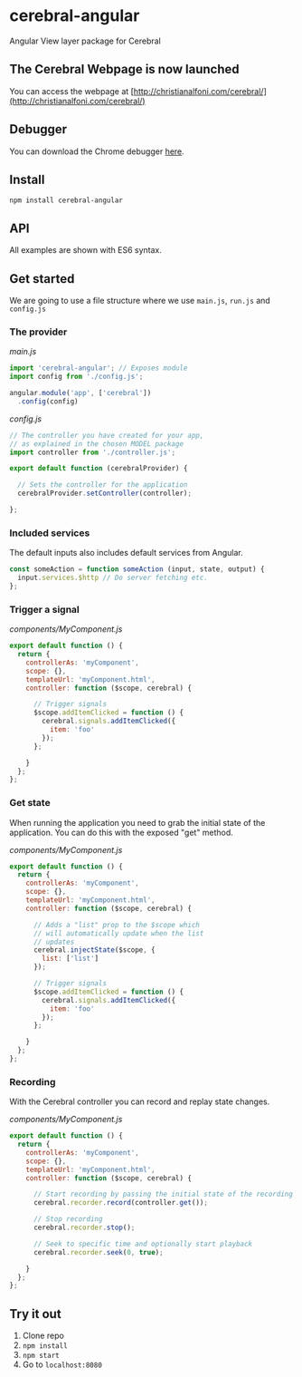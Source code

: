 # cerebral-angular
Angular View layer package for Cerebral

## The Cerebral Webpage is now launched
You can access the webpage at [http://christianalfoni.com/cerebral/](http://christianalfoni.com/cerebral/)

## Debugger
You can download the Chrome debugger [here](https://chrome.google.com/webstore/detail/cerebral-debugger/ddefoknoniaeoikpgneklcbjlipfedbb?hl=no).

## Install
`npm install cerebral-angular`

## API
All examples are shown with ES6 syntax.

## Get started
We are going to use a file structure where we use `main.js`, `run.js` and `config.js`

### The provider
*main.js*
```js
import 'cerebral-angular'; // Exposes module
import config from './config.js';

angular.module('app', ['cerebral'])
  .config(config)
```

*config.js*
```js
// The controller you have created for your app,
// as explained in the chosen MODEL package
import controller from './controller.js';

export default function (cerebralProvider) {

  // Sets the controller for the application
  cerebralProvider.setController(controller);

};
```

### Included services
The default inputs also includes default services from Angular.

```js
const someAction = function someAction (input, state, output) {
  input.services.$http // Do server fetching etc.
};
```

### Trigger a signal
*components/MyComponent.js*
```js
export default function () {
  return {
    controllerAs: 'myComponent',
    scope: {},
    templateUrl: 'myComponent.html',
    controller: function ($scope, cerebral) {

      // Trigger signals
      $scope.addItemClicked = function () {
        cerebral.signals.addItemClicked({
          item: 'foo'
        });
      };

    }
  };
};
```

### Get state
When running the application you need to grab the initial state of the application. You can do this with the exposed "get" method.

*components/MyComponent.js*
```js
export default function () {
  return {
    controllerAs: 'myComponent',
    scope: {},
    templateUrl: 'myComponent.html',
    controller: function ($scope, cerebral) {

      // Adds a "list" prop to the $scope which
      // will automatically update when the list
      // updates
      cerebral.injectState($scope, {
        list: ['list']
      });

      // Trigger signals
      $scope.addItemClicked = function () {
        cerebral.signals.addItemClicked({
          item: 'foo'
        });
      };

    }
  };
};
```

### Recording
With the Cerebral controller you can record and replay state changes.

*components/MyComponent.js*
```js
export default function () {
  return {
    controllerAs: 'myComponent',
    scope: {},
    templateUrl: 'myComponent.html',
    controller: function ($scope, cerebral) {

      // Start recording by passing the initial state of the recording
      cerebral.recorder.record(controller.get());

      // Stop recording
      cerebral.recorder.stop();

      // Seek to specific time and optionally start playback
      cerebral.recorder.seek(0, true);

    }
  };
};
```

## Try it out
1. Clone repo
2. `npm install`
3. `npm start`
4. Go to `localhost:8080`
